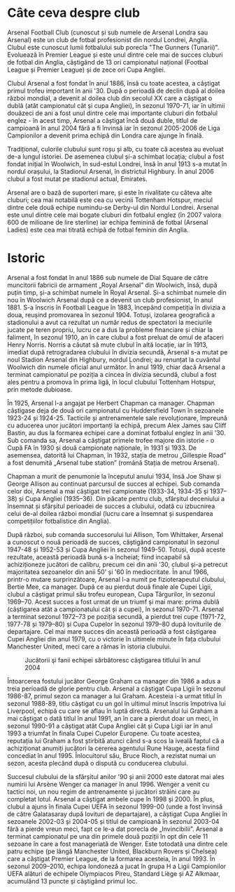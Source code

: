 # Câte ceva despre club

Arsenal Football Club (cunoscut și sub numele de Arsenal Londra sau Arsenal) este un club de fotbal profesionist din nordul Londrei, Anglia. Clubul este cunoscut lumii fotbalului sub porecla "The Gunners (Tunarii)". Evoluează în Premier League și este unul dintre cele mai de succes cluburi de fotbal din Anglia, câștigând de 13 ori campionatul național (Footbal League și Premier League) și de zece ori Cupa Angliei.

Clubul Arsenal a fost fondat în anul 1886, însă cu toate acestea, a câștigat primul trofeu important în anii '30. După o perioadă de declin după al doilea război mondial, a devenit al doilea club din secolul XX care a câștigat o dublă (atât campionatul cât și cupa Angliei), în sezonul 1970-71, iar în ultimii douăzeci de ani a fost unul dintre cele mai importante cluburi din fotbalul englez - în acest timp, Arsenal a câștigat încă două duble, titlul de campioană în anul 2004 fără a fi învinsă iar în sezonul 2005-2006 de Liga Campionilor a devenit prima echipă din Londra care ajunge în finală.

Tradițional, culorile clubului sunt roșu și alb, cu toate că acestea au evoluat de-a lungul istoriei. De asemenea clubul și-a schimbat locația; clubul a fost fondat inițial în Woolwich, în sud-estul Londrei, însă în anul 1913 s-a mutat în nordul orașului, la Stadionul Arsenal, în districtul Highbury. În anul 2006 clubul a fost mutat pe stadionul actual, Emirates.

Arsenal are o bază de suporteri mare, și este în rivalitate cu câteva alte cluburi; cea mai notabilă este cea cu vecinii Tottenham Hotspur, meciul dintre cele două echipe numindu-se Derby-ul din Nordul Londrei. Arsenal este unul dintre cele mai bogate cluburi din fotbalul englez (în 2007 valora 600 de milioane de lire sterline) iar echipa feminină de fotbal (Arsenal Ladies) este cea mai titrată echipă de fotbal feminin din Anglia.

# Istoric

Arsenal a fost fondat în anul 1886 sub numele de Dial Square de către muncitorii fabricii de armament „Royal Arsenal” din Woolwich, însă, după puțin timp, și-a schimbat numele în Royal Arsenal. Și-a schimbat numele din nou în Woolwich Arsenal după ce a devenit un club profesionist, în anul 1881. S-a înscris în Football League în 1883, începând competiția în divizia a doua, reușind promovarea în sezonul 1904. Totuși, izolarea geografică a stadionului a avut ca rezultat un număr redus de spectatori la meciurile jucate pe teren propriu, lucru ce a dus la probleme financiare și chiar la faliment, în sezonul 1910, an în care clubul a fost preluat de omul de afaceri Henry Norris. Norris a căutat să mute clubul în altă locație, iar în 1913, imediat după retrogradarea clubului în divizia secundă, Arsenal s-a mutat pe noul Stadion Arsenal din Highbury, nordul Londrei; au renunțat la cuvântul Woolwich din numele oficial anul următor. În anul 1919, chiar dacă Arsenal a terminat campionatul pe poziția a cincea în divizia secundă, clubul a fost ales pentru a promova în prima ligă, în locul clubului Tottenham Hotspur, prin metode dubioase.

În 1925, Arsenal l-a angajat pe Herbert Chapman ca manager. Chapman câștigase deja de două ori campionatul cu Huddersfield Town în sezoanele 1923-24 și 1924-25. Tacticile și antrenamentele sale revoluționare, împreună cu aducerea unor jucători importanți la echipă, precum Alex James sau Cliff Bastin, au dus la formarea echipei care a dominat fotbalul englez în anii '30. Sub comanda sa, Arsenal a câștigat primele trofee majore din istorie - o Cupă FA în 1930 și două campionate naționale, în 1931 și 1933. De asemensea, datorită lui Chapman, în 1932, stația de metrou „Gillespie Road” a fost denumită „Arsenal tube station” (română Stația de metrou Arsenal).

Chapman a murit de penumonie la începutul anului 1934, însă Joe Shaw și George Allison au continuat parcursul de succes al echipei. Sub comanda celor doi, Arsenal a mai câștigat trei campionate (1933-34, 1934-35 și 1937–38) și Cupa Angliei (1935–36). Din păcate pentru club, sfârșitul deceniului a însemnat și sfârșitul perioadei de succes a clubului, odată cu izbucnirea celui de-al doilea război mondial (lucru care a însemnat și suspendarea competițiilor fotbalistice din Anglia).

După război, sub comanda succesorului lui Allison, Tom Whittaker, Arsenal a cunoscut o nouă perioadă de succes, câștigând campionatul în sezonul 1947-48 și 1952-53 și Cupa Angliei în sezonul 1949-50. Totuși, după aceste rezultate, această perioadă bună s-a încheiat; fiind incapabil să achiziționeze jucători de calibru, precum cei din anii '30, clubul și-a petrecut majoritatea sezoanelor din anii 50' și '60 în mediocritate. În anul 1966, printr-o mutare surprinzătoare, Arsenal l-a numit pe fizioterapeutul clubului, Bertie Mee, ca manager. După ce au pierdut două finale ale Cupei Ligii, clubul a câștigat primul său trofeu european, Cupa Târgurilor, în sezonul 1969–70. Acest succes a fost urmat de un triumf și mai mare: prima dublă (câștigarea atât a campionatului cât și a cupei), în sezonul 1970-71. Arsenal a terminat sezonul 1972–73 pe poziția secundă, a pierdut trei cupe (1971-72, 1977-78 și 1979–80) și Cupa Cupelor în sezonul 1979–80 după loviturile de departajare. Cel mai mare succes din această perioadă a fost câștigarea Cupei Angliei din anul 1979, cu o victorie în ultimele minute în fața clubului Manchester United, meci care a rămas în istoria clubului.


<figure class="right">
	<img src="/images/titlu2004.jpg" alt="">
	<figcaption>Jucătorii şi fanii echipei sărbătoresc câştigarea titlului în anul 2004</figcaption>
</figure>

Întoarcerea fostului jucător George Graham ca manager din 1986 a adus a treia perioadă de glorie pentru club. Arsenal a câștigat Cupa Ligii în sezonul 1986-87, primul sezon ca manager a lui Graham. Acesteia i-a urmat titlul în sezonul 1988-89, titlu câștigat cu un gol în ultimul minut înscris împotriva lui Liverpool, echipă cu care se aflau în luptă directă. Arsenalul lui Graham a mai câștigat o dată titlul în anul 1991, an în care a pierdut doar un meci, în sezonul 1990-91 a câștigat atât Cupa Angliei cât și Cupa Ligii iar în anul 1993 a triumfat în finala Cupei Cupelor Europene. Cu toate acestea, reputația lui Graham a fost știrbită atunci când s-a scos la iveală faptul că a achiziționat anumiți jucători la cererea agentului Rune Hauge, acesta fiind concediat în anul 1995. Înlocuitorul său, Bruce Rioch, a rezistat numai un sezon, acesta plecând după o dispută cu conducerea clubului.

Succesul clubului de la sfârșitul anilor '90 și anii 2000 este datorat mai ales numirii lui Arsène Wenger ca manager în anul 1996. Wenger a venit cu tactici noi, un nou regim de antrenamente și jucători străini care au completat lotul. Arsenal a câștigat ambele cupe în 1998 și 2000. În plus, clubul a ajuns în finala Cupei UEFA în sezonul 1999-00 (unde a fost învinsă de către Galatasaray după lovituri de departajare), a câștigat Cupa Angliei în sezoanele 2002-03 și 2004-05 și titlul de campioană în sezonul 2003-04 fără a pierde vreun meci, fapt ce le-a dat porecla de „Invincibilii”.
Arsenal a terminat campionatul pe una din primele două poziții în opt din cele 11 sezoane în care a fost manageriată de Wenger. Este totodată una dintre cele patru echipe (pe lângă Manchester United, Blackburn Rovers și Chelsea) care a câștigat Premier League, de la formarea acesteia, în anul 1993.
În sezonul 2009–2010, echipa londoneză a jucat în grupa H a Ligii Campionilor UEFA alături de echipele Olympiacos Pireu, Standard Liège și AZ Alkmaar, acumulând 13 puncte și câștigând primul loc.